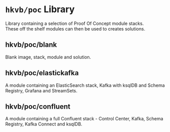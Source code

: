 # `hkvb/poc` Library

Library containing a selection of Proof Of Concept module stacks.  
These off the shelf modules can then be used to creates solutions.

## hkvb/poc/blank

Blank image, stack, module and solution.

## hkvb/poc/elastickafka

A module containing an ElasticSearch stack, Kafka with ksqlDB and Schema Registry, Grafana and StreamSets.

## hkvb/poc/confluent

A module containing a full Confluent stack - Control Center, Kafka, Schema Registry, Kafka Connect and ksqlDB.
